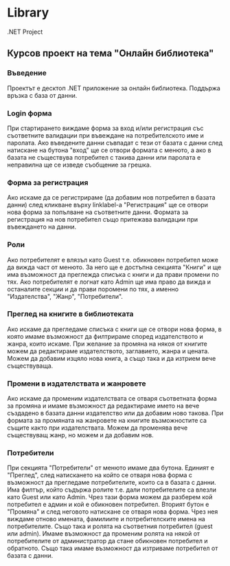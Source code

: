 # Library
.NET Project 
## Курсов проект на тема "Онлайн библиотека"
### Въведение
Проектът е десктоп .NET приложение за онлайн библиотека. Поддържа връзка с база от данни. 
### Login форма 
При стартирането виждаме форма за вход и/или регистрация със съответните валидации при въвеждане на потребителското име и паролата. Ако въведените данни съвпадат с тези от базата с данни след натискане на бутона "вход" ще се отвори формата с менюто, а ако в базата не съществува потребител с такива данни или паролата е неправилна ще се изведе съобщение за грешка. 
### Форма за регистрация 
Ако искаме да се регистрираме (да добавим нов потребител в базата данни) след кликване върху linklabel-а "Регистрация" ще се отвори нова форма за попълване на съответните данни. Формата за регистрация на нов потребител също притежава валидации при въвеждането на данни.
### Роли 
Ако потребителят е влязъл като Guest т.е. обикновен потребител може да вижда част от менюто. За него ще е достъпна секцията "Книги" и ще има възможност да преглежда списъка с книги и да прави промени по тях. 
Ако потребителят е логнат като Admin ще има право да вижда и останалите секции и да прави поромени по тях, а именно "Издателства", "Жанр", "Потребители". 
### Преглед на книгите в библиотеката
Ако искаме да прегледаме списъка с книги ще се отвори нова форма, в която имаме възможност да филтрираме според издателството и жанра, които искаме. При желание за промяна на някоя от книгите можем да редактираме издателството, заглавието, жанра и цената. Можем да добавим изцяло нова книга, а също така и да изтрием вече съществуваща.
### Промени в издателствата и жанровете
Ако искаме да променим издателствата се отваря съответната форма за промяна и имаме възможност да редактираме името на вече създадено в базата данни издателство или да добавим ново такова. При формата за промяната на жанровете на книгите възможностите са същите както при издателствата. Можем да променява вече съществуващ жанр, но можем и да добавим нов.
### Потребители
При секцията "Потребители" от менюто имаме два бутона. Единият е "Преглед", след натискането на който се отваря нова форма с възможност да прегледаме потребителите, които са в базата с данни. Има филтър, който съдържа ролите т.е. дали потребителите са влезли като Guest или като Admin. Чрез тази форма можем да разберем кой потребител е админ и кой е обикновен потребител. Вторият бутон е "Промяна" и след неговото натискане се отваря нова форма. Чрез нея виждаме отново имената, фамилиите и потребителските имена на потребителите. Също така и ролята на съответния потребител (guest или admin). Имаме възможност да променим ролята на някой от потребителите от администратор да стане обикновен потребител и обратното. Също така имаме възможност да изтриваме потребител от базата с данни. 
